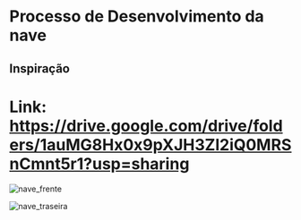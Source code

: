 # Processo de Desenvolvimento da nave

## Inspiração
  # Link: https://drive.google.com/drive/folders/1auMG8Hx0x9pXJH3Zl2iQ0MRSnCmnt5r1?usp=sharing
  
![nave_frente](https://github.com/ICEI-PUC-Minas-PPC-CC/ppc-cc-2023-2-mod3d-noite-mod_3d_nave/assets/143012685/8999a4fc-ca6d-4e62-aa3a-e2dffb5c54ae)

![nave_traseira](https://github.com/ICEI-PUC-Minas-PPC-CC/ppc-cc-2023-2-mod3d-noite-mod_3d_nave/assets/143012685/fc5031ba-0ce6-4949-bc62-b60c8a0be928)
